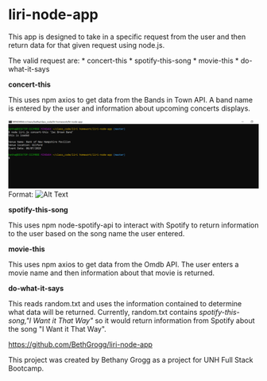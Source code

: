 # liri-node-app

This app is designed to take in a specific request from the user and then return data for that given request using node.js.

The valid request are:
    * concert-this <band name>
    * spotify-this-song <song name>
    * movie-this <movie name>
    * do-what-it-says

**concert-this**

This uses npm axios to get data from the Bands in Town API.  A band name is entered by the user and information about upcoming concerts displays.

![concert-this](/concert-this.png)
Format: ![Alt Text](url)

**spotify-this-song**

This uses npm node-spotify-api to interact with Spotify to return information to the user based on the song name the user entered.

**movie-this**

This uses npm axios to get data from the Omdb API.  The user enters a movie name and then information about that movie is returned.

**do-what-it-says**

This reads random.txt and uses the information contained to determine what data will be returned.  Currently, random.txt contains *spotify-this-song,"I Want it That Way"* so it would return information from Spotify about the song "I Want it That Way".

https://github.com/BethGrogg/liri-node-app

This project was created by Bethany Grogg as a project for UNH Full Stack Bootcamp.
